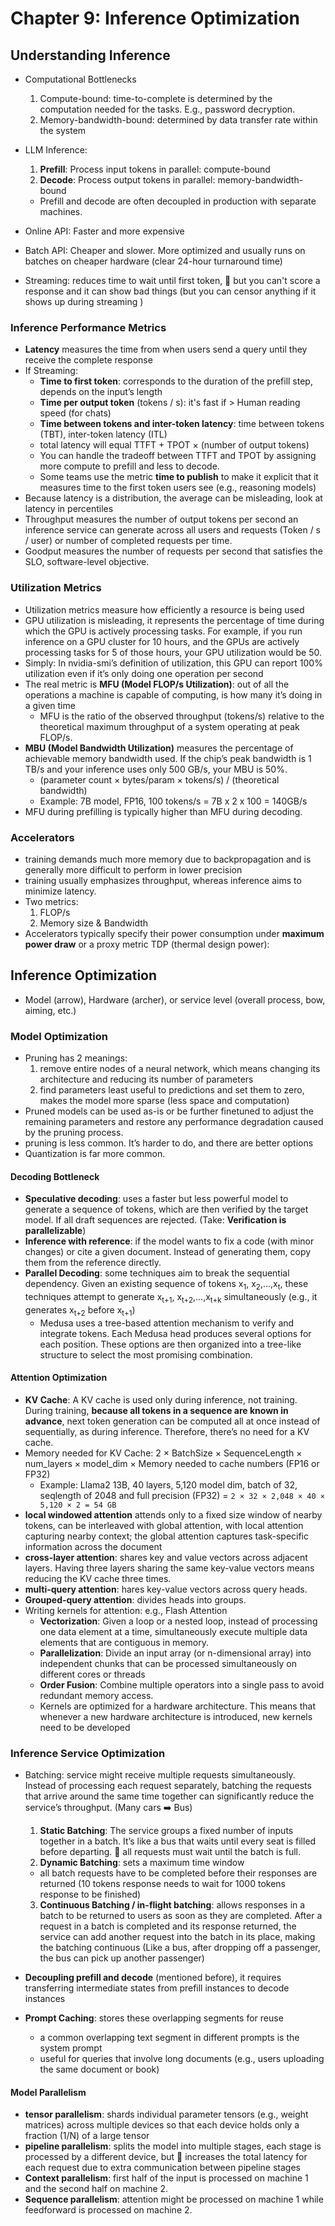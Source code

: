 # Chapter 9: Inference Optimization

## Understanding Inference

- Computational Bottlenecks
    1. Compute-bound: time-to-complete is determined by the computation needed for the tasks. E.g., password decryption.
    2. Memory-bandwidth-bound: determined by data transfer rate within the system

- LLM Inference:
    1. **Prefill**: Process input tokens in parallel: compute-bound
    2. **Decode**: Process output tokens in parallel: memory-bandwidth-bound
    - Prefill and decode are often decoupled in production with separate machines.

- Online API: Faster and more expensive
- Batch API: Cheaper and slower. More optimized and usually runs on batches on cheaper hardware (clear 24-hour turnaround time)

- Streaming: reduces time to wait until first token, 🔴 but you can't score a response and it can show bad things (but you can censor anything if it shows up during streaming )

### Inference Performance Metrics
- **Latency** measures the time from when users send a query until they receive the complete response
- If Streaming:
    - **Time to first token**: corresponds to the duration of the prefill step, depends on the input’s length
    - **Time per output token** (tokens / s): it's fast if > Human reading speed (for chats)
    - **Time between tokens and inter-token latency**: time between tokens (TBT), inter-token latency (ITL)
    -  total latency will equal TTFT + TPOT × (number of output tokens)
    - You can handle the tradeoff between TTFT and TPOT by assigning more compute to prefill and less to decode.
    - Some teams use the metric **time to publish** to make it explicit that it measures time to the first token users see (e.g., reasoning models)
- Because latency is a distribution, the average can be misleading, look at latency in percentiles
- Throughput measures the number of output tokens per second an inference service can generate across all users and requests (Token / s / user) or number of completed requests per time.
- Goodput measures the number of requests per second that satisfies the SLO, software-level objective.

### Utilization Metrics
- Utilization metrics measure how efficiently a resource is being used
- GPU utilization is misleading, it represents the percentage of time during
which the GPU is actively processing tasks. For example, if you run inference on a GPU cluster for 10 hours, and the GPUs are actively processing tasks for 5 of those hours, your GPU utilization would be 50.
- Simply:  In nvidia-smi’s definition of utilization, this GPU can report 100% utilization even if it’s only doing one operation per second 
- The real metric is **MFU (Model FLOP/s Utilization)**: out of all the operations a machine is capable of computing, is how many it’s doing in a given time
    - MFU is the ratio of the observed throughput (tokens/s) relative to the theoretical maximum throughput of a system operating at peak FLOP/s.
- **MBU (Model Bandwidth Utilization)** measures the percentage of achievable memory bandwidth used. If the chip’s peak bandwidth is 1 TB/s and your inference uses only 500 GB/s, your MBU is 50%.
    - (parameter count × bytes/param × tokens/s) / (theoretical bandwidth)
    - Example: 7B model, FP16, 100 tokens/s = 7B x 2 x 100 = 140GB/s
- MFU during prefilling is typically higher than MFU during decoding.

### Accelerators
- training demands much more memory due to backpropagation and is generally more difficult to perform in lower precision
- training usually emphasizes throughput, whereas inference aims to minimize latency.
- Two metrics:
    1. FLOP/s
    2. Memory size & Bandwidth
- Accelerators typically specify their power consumption under **maximum power draw** or a proxy metric TDP (thermal design power):

## Inference Optimization
- Model (arrow), Hardware (archer), or service level (overall process, bow, aiming, etc.)

### Model Optimization
- Pruning has 2 meanings:
    1. remove entire nodes of a neural network, which means changing its architecture and reducing its number of parameters
    2. find parameters least useful to predictions and set them to zero, makes the model more sparse (less space and computation)
- Pruned models can be used as-is or be further finetuned to adjust the remaining parameters and restore any performance degradation caused by the pruning process.
-  pruning is less common. It’s harder to do, and there are better options
- Quantization is far more common.

#### Decoding Bottleneck
- **Speculative decoding**: uses a faster but less powerful model to generate a sequence of tokens, which are then verified by the target model. If all draft sequences are rejected. (Take: **Verification is parallelizable**)
- **Inference with reference**: if the model wants to fix a code (with minor changes) or cite a given document. Instead of generating them, copy them from the reference directly.
- **Parallel Decoding**:  some techniques aim to break the sequential dependency. Given an existing sequence of tokens x<sub>1</sub>, x<sub>2</sub>,…,x<sub>t</sub>, these techniques attempt to generate x<sub>t+1</sub>, x<sub>t+2</sub>,…,x<sub>t+k</sub> simultaneously (e.g., it generates x<sub>t+2</sub> before x<sub>t+1</sub>)
    - Medusa uses a tree-based attention mechanism to verify and integrate tokens. Each Medusa head produces several options for each position. These options are then organized into a tree-like structure to select the most promising combination.

#### Attention Optimization
- **KV Cache**: A KV cache is used only during inference, not training. During training, **because all tokens in a sequence are known in advance**, next token generation can be computed all at once instead of sequentially, as during inference. Therefore, there’s no need for a KV cache.
- Memory needed for KV Cache: 2 × BatchSize × SequenceLength × num_layers × model_dim × Memory needed to cache numbers (FP16 or FP32)
    - Example: Llama2 13B, 40 layers, 5,120 model dim, batch of 32, seqlength of 2048 and full precision (FP32) = `2 × 32 × 2,048 × 40 × 5,120 × 2 = 54 GB`
- **local windowed attention** attends only to a fixed size window of nearby tokens, can be interleaved with global attention, with local attention capturing nearby context; the global attention captures task-specific information across the document
- **cross-layer attention**: shares key and value vectors across adjacent layers. Having three layers sharing the same key-value vectors means reducing the KV cache three times.
- **multi-query attention**: hares key-value vectors across query heads.
- **Grouped-query attention**: divides heads into groups.
- Writing kernels for attention: e.g., Flash Attention
    - **Vectorization**: Given a loop or a nested loop, instead of processing one data element at a time, simultaneously execute multiple data elements that are contiguous in memory.
    - **Parallelization**: Divide an input array (or n-dimensional array) into independent chunks that can be processed simultaneously on different cores or threads
    - **Order Fusion**: Combine multiple operators into a single pass to avoid redundant memory access.
    - Kernels are optimized for a hardware architecture. This means that whenever a new hardware architecture is introduced, new kernels need to be developed

### Inference Service Optimization
- Batching: service might receive multiple requests simultaneously. Instead of processing each request separately, batching the requests that arrive around the same time together can significantly reduce the service’s throughput. (Many cars ➡️ Bus)
    1. **Static Batching**: The service groups a fixed number of inputs together in a batch. It’s like a bus that waits until every seat is filled before departing. 🔴 all requests must wait until the batch is full.
    2. **Dynamic Batching**: sets a maximum time window
    -  all batch requests have to be completed before their responses are returned (10 tokens response needs to wait for 1000 tokens response to be finished)
    3. **Continuous Batching / in-flight batching**: allows responses in a batch to be returned to users as soon as they are completed.
    After a request in a batch is completed and its response returned, the service can add another request into the batch in its place, making the batching continuous (Like a bus, after dropping off a passenger, the bus can pick up another passenger)

- **Decoupling prefill and decode** (mentioned before), it requires transferring intermediate states from
prefill instances to decode instances
- **Prompt Caching**: stores these overlapping segments for reuse
    - a common overlapping text segment in different prompts is the system prompt
    - useful for queries that involve long documents (e.g., users uploading the same document or book)

#### Model Parallelism
- **tensor parallelism**: shards individual parameter tensors (e.g., weight matrices) across multiple devices so that each device holds only a fraction (1/N) of a large tensor
- **pipeline parallelism**: splits the model into multiple stages, each stage is processed by a different device, but 🔴 increases the total latency for each request due to extra communication between pipeline stages
- **Context parallelism**: first half of the input is processed on machine 1 and the second half on machine 2.
- **Sequence parallelism**: attention might be processed on machine 1 while feedforward is processed on machine 2.